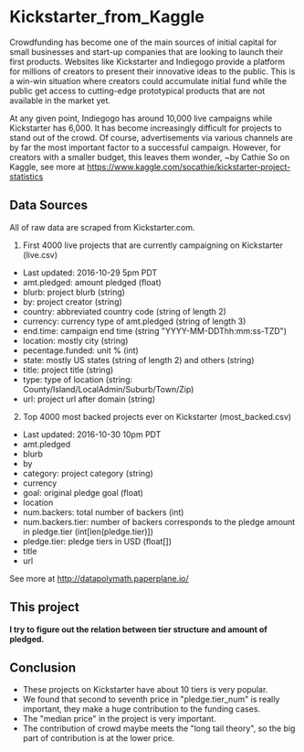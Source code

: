 # Kickstarter_from_Kaggle
Crowdfunding has become one of the main sources of initial capital for small businesses and start-up companies that are looking to launch their first products. Websites like Kickstarter and Indiegogo provide a platform for millions of creators to present their innovative ideas to the public. This is a win-win situation where creators could accumulate initial fund while the public get access to cutting-edge prototypical products that are not available in the market yet.

At any given point, Indiegogo has around 10,000 live campaigns while Kickstarter has 6,000. It has become increasingly difficult for projects to stand out of the crowd. Of course, advertisements via various channels are by far the most important factor to a successful campaign. However, for creators with a smaller budget, this leaves them wonder,
~by Cathie So on Kaggle, see more at https://www.kaggle.com/socathie/kickstarter-project-statistics

## Data Sources

All of raw data are scraped from Kickstarter.com.

1. First 4000 live projects that are currently campaigning on Kickstarter (live.csv)

* Last updated: 2016-10-29 5pm PDT
* amt.pledged: amount pledged (float)
* blurb: project blurb (string)
* by: project creator (string)
* country: abbreviated country code (string of length 2)
* currency: currency type of amt.pledged (string of length 3)
* end.time: campaign end time (string "YYYY-MM-DDThh:mm:ss-TZD")
* location: mostly city (string)
* pecentage.funded: unit % (int)
* state: mostly US states (string of length 2) and others (string)
* title: project title (string)
* type: type of location (string: County/Island/LocalAdmin/Suburb/Town/Zip)
* url: project url after domain (string)

2. Top 4000 most backed projects ever on Kickstarter (most_backed.csv)

* Last updated: 2016-10-30 10pm PDT
* amt.pledged
* blurb
* by
* category: project category (string)
* currency
* goal: original pledge goal (float)
* location
* num.backers: total number of backers (int)
* num.backers.tier: number of backers corresponds to the pledge amount in pledge.tier (int[len(pledge.tier)])
* pledge.tier: pledge tiers in USD (float[])
* title
* url

See more at http://datapolymath.paperplane.io/

## This project
**I try to figure out the relation between tier structure and amount of pledged.**

## Conclusion
* These projects on Kickstarter have about 10 tiers is very popular.
* We found that second to seventh price in "pledge.tier_num" is really important, they make a huge contribution to the funding cases.
* The "median price" in the project is very important.
* The contribution of crowd maybe meets the "long tail theory", so the big part of contribution is at the lower price.